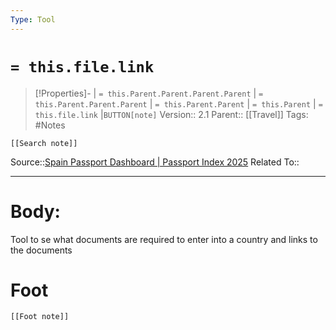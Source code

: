 ```yaml
---
Type: Tool
---
```

# `= this.file.link`
>[!Properties]- | `= this.Parent.Parent.Parent.Parent` |  `= this.Parent.Parent.Parent` | `= this.Parent.Parent` | `= this.Parent` | `= this.file.link` |`BUTTON[note]` 
>Version:: 2.1
>Parent:: [[Travel]]
>Tags: #Notes
```meta-bind-embed
[[Search note]]
```
Source::[Spain Passport Dashboard \| Passport Index 2025](https://www.passportindex.org/passport/spain/)
Related To::
***
# Body:
Tool to se what documents are required to enter into a country and links to the documents 








# Foot
```meta-bind-embed
[[Foot note]]
``` 